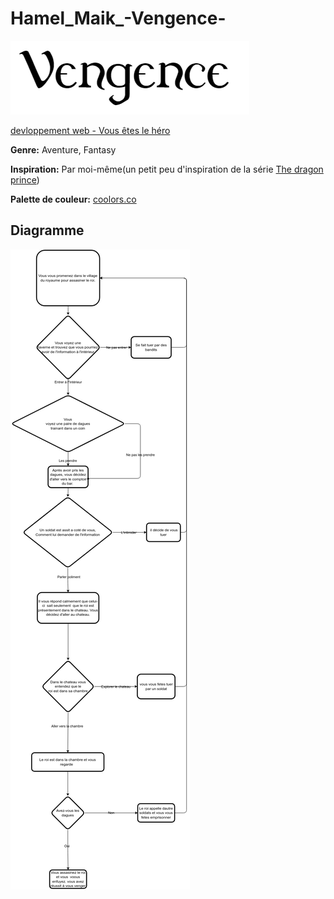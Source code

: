 # Hamel_Maik_-Vengence-

![](Assets/images/Logo.png)


[devloppement web - Vous êtes le héro](index.html)

**Genre:** Aventure, Fantasy

**Inspiration:** Par moi-même(un petit peu d'inspiration de la série [The dragon prince](https://www.imdb.com/title/tt8688814/))

**Palette de couleur:** [coolors.co](https://coolors.co/060913-35355f-f0e5fa-33424d-fae0f4-d7ddea-524459)

## Diagramme
![](Assets/images/schemat.png)
